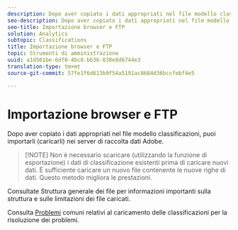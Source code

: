 ```yaml
---
description: Dopo aver copiato i dati appropriati nel file modello classificazioni, puoi importarli (caricarli) nei server di raccolta dati Adobe.
seo-description: Dopo aver copiato i dati appropriati nel file modello classificazioni, puoi importarli (caricarli) nei server di raccolta dati Adobe.
seo-title: Importazione browser e FTP
solution: Analytics
subtopic: Classifications
title: Importazione browser e FTP
topic: Strumenti di amministrazione
uuid: a1d501be-6df0-4bc8-bb36-838e8d6744e3
translation-type: tm+mt
source-git-commit: 57fe1f6d613b9f54a5191ac8684d36bccfebf4e5

---
```



# Importazione browser e FTP

Dopo aver copiato i dati appropriati nel file modello classificazioni, puoi importarli (caricarli) nei server di raccolta dati Adobe.

> [!NOTE] Non è necessario scaricare (utilizzando la funzione di esportazione) i dati di classificazione esistenti prima di caricare nuovi dati. È sufficiente caricare un nuovo file contenente le nuove righe di dati. Questo metodo migliora le prestazioni.

Consultate Struttura [](/help/components/c-classifications2/c-classifications-importer/c-saint-data-files.md) generale dei file per informazioni importanti sulla struttura e sulle limitazioni dei file caricati.

Consulta [Problemi](https://helpx.adobe.com/analytics/kb/common-saint-upload-issues.html) comuni relativi al caricamento delle classificazioni per la risoluzione dei problemi.
